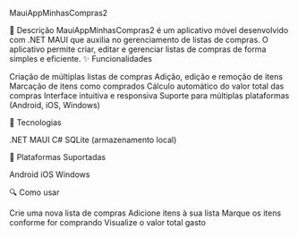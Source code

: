 MauiAppMinhasCompras2

📝 Descrição
MauiAppMinhasCompras2 é um aplicativo móvel desenvolvido com .NET MAUI que auxilia no gerenciamento de listas de compras. O aplicativo permite criar, editar e gerenciar listas de compras de forma simples e eficiente.
✨ Funcionalidades

Criação de múltiplas listas de compras
Adição, edição e remoção de itens
Marcação de itens como comprados
Cálculo automático do valor total das compras
Interface intuitiva e responsiva
Suporte para múltiplas plataformas (Android, iOS, Windows)

🔧 Tecnologias

.NET MAUI
C#
SQLite (armazenamento local)

📱 Plataformas Suportadas

Android
iOS
Windows

🔍 Como usar

Crie uma nova lista de compras
Adicione itens à sua lista
Marque os itens conforme for comprando
Visualize o valor total gasto
